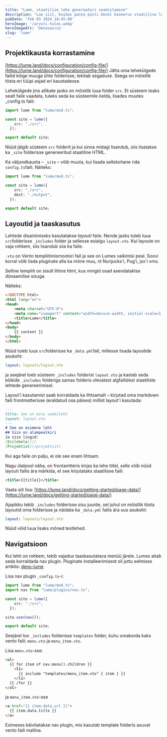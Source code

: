 ```yaml
---
title: "Lume, staatilise lehe generaatori seadistamine"
description: "Loe siit, kuidas panna püsti Denol baseeruv staatilise lehe generaato"
pubDate: 'Feb 03 2024 18:45:00'
heroImage: '/arvuti-tules.webp'
heroImageAlt: 'Denosaurus'
slug: 'lume'
---
```


## Projektikausta korrastamine
[https://lume.land/docs/configuration/config-file/](https://lume.land/docs/configuration/config-file/)
Jätta oma lehekülgede failid kõige muuga ühte folderisse, tekitab segaduse. Seega on mõistlik tõsta eri tüüpi asjad eri kaustadesse.  

Lehekülgede jms allikate jaoks on mõistlik luua folder `src`.
Et süsteem teaks sealt faile vaadata, tuleks seda ka süsteemile öelda, lisades muutes _config.ts faili:
```typescript
import lume from "lume/mod.ts";

const site = lume({
    src: "./src",
  });

export default site;
```
Nüüd jälgib süsteem `src` folderit ja kui sinna midagi lisandub, siis lisatakse ka `_site` folderisse genereeritud staatiline HTML.

Ka väljundkausta – `_site` – võib muuta, kui lisada sellekohane rida `config.ts`faili. Näiteks:
```typescript
import lume from "lume/mod.ts";

const site = lume({
    src: "./src",
    dest: "./output",
  });

export default site;
```

## Layoutid ja taaskasutus
Lehtede disainimiseks kasutatakse *layouti* faile. Nende jaoks tuleb luua `src`folderisse `_includes` folder ja sellesse esialgu `layout.vto`. Kui layoute on vaja rohkem, siis lisandub siia ka faile.

`.vto` on Vento templiitimismootori fail ja see on Lumes vaikimisi peal. Soovi korral võib liada pluginate alla ka mõne muu, nt Nunjucks'i, Pug'i, jsx'i vms.

Selline templiit on sisult lihtne html, kus mingid osad asendataklse dünaamilise sisuga.

Näiteks:
```html
<!DOCTYPE html>
<html lang="en">
<head>
    <meta charset="UTF-8">
    <meta name="viewport" content="width=device-width, initial-scale=1.0">
    <title>Lume</title>
</head>
<body>
    {{ content }}
</body>
</html>
```
Nüüd tuleb luua `src`folderisse ka `_data.yml`fail, millesse lisada layoutide asukoht:
```yml
layout: layouts/layout.vto
```
 ja seejärel loeb süsteem `_includes` folderist `layout.vto` ja kastab seda kõikide `_includes` folderiga samas folderis olevatest algfailidest staatiliste lehtede genereerimisel. 

Layout'i kasutamist saab korraldada ka lihtsamalt – kirjutad oma markdown faili frontmatterisse (eraldatud osa päises) millist layout'i kasutada:

```md
---
title: See on minu veebileht
layout: layout.vto
---
# See on esimene leht
## Siin on alampealkiri
Ja siin lingid:
[Esilehele](/)  
[Projektist](/projektist)
```
Kui aga faile on palju, ei ole see enam lihtsam.

Nagu ülalpool näha, on frontamtteris kirjas ka lehe tiitel, selle võib nüüd layouti failis ära märkida, et see kirjutataks staatilisse faili:
```html
<title>{{title}}</title>
```
Vaata siit lisa: [https://lume.land/docs/getting-started/page-data/](https://lume.land/docs/getting-started/page-data/)

Ajapikku tekib `_includes` folderisse sisu juurde, sel juhul on mõistlik tõsta layoutid oma folderisse ja näidata ka `_data.yml` failis ära uus asukoht:
```yml
layout: layouts/layout.vto
```
Nüüd võid luua lisaks mõned testlehed.

## Navigatsioon
Kui lehti on rohkem, tekib vajadus taaskasutatava menüü järele. Lumes aitab seda korraldada nav plugin. Pluginate installeerimisest oli juttu eelmises artiklis: [deno-lume](/blog/deno-lume)

Lisa nav plugin `_config.ts`-i:
```typescript
import lume from "lume/mod.ts";
import nav from "lume/plugins/nav.ts";

const site = lume({
    src: "./src",
  });

site.use(nav());

export default site;
```
Seejärel loo `_includes` folderisse `templates` folder, kuhu omakorda kaks vento faili: `menu.vto` ja `menu_item.vto`.  

Lisa `menu.vto`-sse:
```html
<ul>
  {{ for item of nav.menu().children }}
    <li>
      {{ include "templates/menu_item.vto" { item } }}
    </li>
  {{ /for }}
</ul>
```
ja `menu_item.vto`-sse
```html
<a href="{{ item.data.url }}">
  {{ item.data.title }}
</a>
```
Esimeses käivitatakse nav plugin, mis kasutab template folderis asuvat vento faili mallina.


